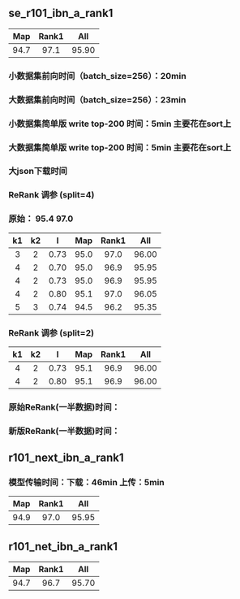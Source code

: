 ## se_r101_ibn_a_rank1
|Map|Rank1|All|
|:------:|:------:|:------:|
|94.7|97.1|95.90|

### 小数据集前向时间（batch_size=256）：20min
### 大数据集前向时间（batch_size=256）：23min
### 小数据集简单版 write top-200 时间：5min 主要花在sort上
### 大数据集简单版 write top-200 时间：5min 主要花在sort上
### 大json下载时间 
### ReRank 调参 (split=4)
### 原始： 95.4 97.0
|k1|k2|l|Map|Rank1|All|
|:------:|:------:|:------:|:------:|:------:|:------:|
|3|2|0.73|95.0|97.0|96.00|
|4|2|0.70|95.0|96.9|95.95|
|4|2|0.73|95.0|96.9|95.95|
|4|2|0.80|95.1|97.0|96.05|
|5|3|0.74|94.5|96.2|95.35|

### ReRank 调参 (split=2)
|k1|k2|l|Map|Rank1|All|
|:------:|:------:|:------:|:------:|:------:|:------:|
|4|2|0.73|95.1|96.9|96.00|
|4|2|0.80|95.1|96.9|96.00|


### 原始ReRank(一半数据)时间：
### 新版ReRank(一半数据)时间：

## r101_next_ibn_a_rank1
### 模型传输时间：下载：46min 上传：5min
|Map|Rank1|All|
|:------:|:------:|:------:|
|94.9|97.0|95.95|
 
## r101_net_ibn_a_rank1

|Map|Rank1|All
|:------:|:------:|:------:|
|94.7|96.7|95.70|
